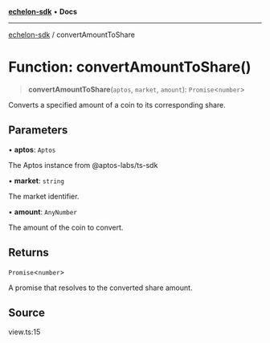 [**echelon-sdk**](../README.md) • **Docs**

***

[echelon-sdk](../globals.md) / convertAmountToShare

# Function: convertAmountToShare()

> **convertAmountToShare**(`aptos`, `market`, `amount`): `Promise`\<`number`\>

Converts a specified amount of a coin to its corresponding share.

## Parameters

• **aptos**: `Aptos`

The Aptos instance from @aptos-labs/ts-sdk

• **market**: `string`

The market identifier.

• **amount**: `AnyNumber`

The amount of the coin to convert.

## Returns

`Promise`\<`number`\>

A promise that resolves to the converted share amount.

## Source

view.ts:15
